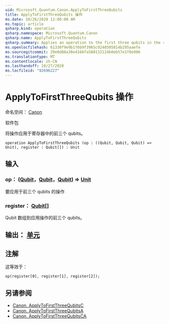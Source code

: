 ```yaml
---
uid: Microsoft.Quantum.Canon.ApplyToFirstThreeQubits
title: ApplyToFirstThreeQubits 操作
ms.date: 10/26/2020 12:00:00 AM
ms.topic: article
qsharp.kind: operation
qsharp.namespace: Microsoft.Quantum.Canon
qsharp.name: ApplyToFirstThreeQubits
qsharp.summary: Applies an operation to the first three qubits in the register.
ms.openlocfilehash: 61330f9e9b1f6b9f3965c9240505814b295aaefe
ms.sourcegitcommit: 29e0d88a30e4166fa580132124b0eb57e1f0e986
ms.translationtype: MT
ms.contentlocale: zh-CN
ms.lasthandoff: 10/27/2020
ms.locfileid: "92696227"
---
```

# <a name="applytofirstthreequbits-operation"></a>ApplyToFirstThreeQubits 操作

命名空间： [Canon](xref:Microsoft.Quantum.Canon)

软件包 [](https://nuget.org/packages/)


将操作应用于寄存器中的前三个 qubits。

```qsharp
operation ApplyToFirstThreeQubits (op : ((Qubit, Qubit, Qubit) => Unit), register : Qubit[]) : Unit
```


## <a name="input"></a>输入

### <a name="op--qubitqubitqubit--unit"></a>op： ([Qubit](xref:microsoft.quantum.lang-ref.qubit)，[Qubit](xref:microsoft.quantum.lang-ref.qubit)，[Qubit](xref:microsoft.quantum.lang-ref.qubit)) => [Unit](xref:microsoft.quantum.lang-ref.unit) 

要应用于前三个 qubits 的操作


### <a name="register--qubit"></a>register： [Qubit](xref:microsoft.quantum.lang-ref.qubit)[]

Qubit 数组到应用操作的前三个 qubits。



## <a name="output--unit"></a>输出： [单元](xref:microsoft.quantum.lang-ref.unit)



## <a name="remarks"></a>注解

这等效于：

```qsharp
op(register[0], register[1], register[2]);
```

## <a name="see-also"></a>另请参阅

- [Canon. ApplyToFirstThreeQubitsC](xref:Microsoft.Quantum.Canon.ApplyToFirstThreeQubitsC)
- [Canon. ApplyToFirstThreeQubitsA](xref:Microsoft.Quantum.Canon.ApplyToFirstThreeQubitsA)
- [Canon. ApplyToFirstThreeQubitsCA](xref:Microsoft.Quantum.Canon.ApplyToFirstThreeQubitsCA)